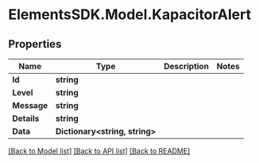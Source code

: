 # ElementsSDK.Model.KapacitorAlert

## Properties

Name | Type | Description | Notes
------------ | ------------- | ------------- | -------------
**Id** | **string** |  | 
**Level** | **string** |  | 
**Message** | **string** |  | 
**Details** | **string** |  | 
**Data** | **Dictionary&lt;string, string&gt;** |  | 

[[Back to Model list]](../#documentation-for-models) [[Back to API list]](../#documentation-for-api-endpoints) [[Back to README]](../)

